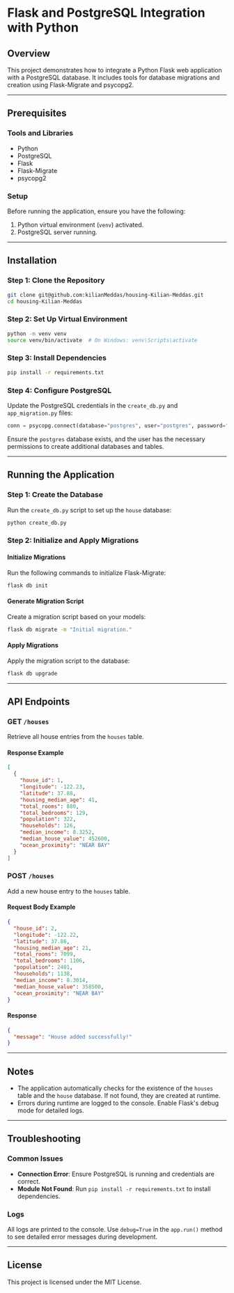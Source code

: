 # Flask and PostgreSQL Integration with Python

## Overview

This project demonstrates how to integrate a Python Flask web application with a PostgreSQL database. It includes tools for database migrations and creation using Flask-Migrate and psycopg2.

---

## Prerequisites

### Tools and Libraries

- Python
- PostgreSQL
- Flask
- Flask-Migrate
- psycopg2

### Setup

Before running the application, ensure you have the following:

1. Python virtual environment (`venv`) activated.
2. PostgreSQL server running.

---

## Installation

### Step 1: Clone the Repository

```bash
git clone git@github.com:kilianMeddas/housing-Kilian-Meddas.git
cd housing-Kilian-Meddas
```

### Step 2: Set Up Virtual Environment

```bash
python -m venv venv
source venv/bin/activate  # On Windows: venv\Scripts\activate
```

### Step 3: Install Dependencies

```bash
pip install -r requirements.txt
```

### Step 4: Configure PostgreSQL

Update the PostgreSQL credentials in the `create_db.py` and `app_migration.py` files:

```python
conn = psycopg.connect(database="postgres", user="postgres", password="your_password", host="127.0.0.1", port="5432")
```

Ensure the `postgres` database exists, and the user has the necessary permissions to create additional databases and tables.

---

## Running the Application

### Step 1: Create the Database

Run the `create_db.py` script to set up the `house` database:

```bash
python create_db.py
```

### Step 2: Initialize and Apply Migrations

#### Initialize Migrations

Run the following commands to initialize Flask-Migrate:

```bash
flask db init
```

#### Generate Migration Script

Create a migration script based on your models:

```bash
flask db migrate -m "Initial migration."
```

#### Apply Migrations

Apply the migration script to the database:

```bash
flask db upgrade
```

---

## API Endpoints

### GET `/houses`

Retrieve all house entries from the `houses` table.

#### Response Example

```json
[
  {
    "house_id": 1,
    "longitude": -122.23,
    "latitude": 37.88,
    "housing_median_age": 41,
    "total_rooms": 880,
    "total_bedrooms": 129,
    "population": 322,
    "households": 126,
    "median_income": 8.3252,
    "median_house_value": 452600,
    "ocean_proximity": "NEAR BAY"
  }
]
```

### POST `/houses`

Add a new house entry to the `houses` table.

#### Request Body Example

```json
{
  "house_id": 2,
  "longitude": -122.22,
  "latitude": 37.86,
  "housing_median_age": 21,
  "total_rooms": 7099,
  "total_bedrooms": 1106,
  "population": 2401,
  "households": 1138,
  "median_income": 8.3014,
  "median_house_value": 358500,
  "ocean_proximity": "NEAR BAY"
}
```

#### Response

```json
{
  "message": "House added successfully!"
}
```

---

## Notes

- The application automatically checks for the existence of the `houses` table and the `house` database. If not found, they are created at runtime.
- Errors during runtime are logged to the console. Enable Flask's debug mode for detailed logs.

---

## Troubleshooting

### Common Issues

- **Connection Error**: Ensure PostgreSQL is running and credentials are correct.
- **Module Not Found**: Run `pip install -r requirements.txt` to install dependencies.

### Logs

All logs are printed to the console. Use `debug=True` in the `app.run()` method to see detailed error messages during development.

---

## License

This project is licensed under the MIT License.


